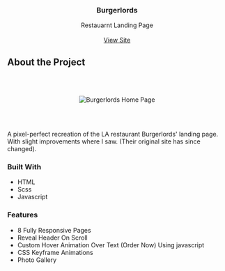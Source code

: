 
<!-- PROJECT HEADER -->
<br />
<div align="center">

<h3 align="center">Burgerlords</h3>

  <p align="center">
    Restauarnt Landing Page
    <br />
    <br />
    <a href="https://rbhogal.github.io/burgerlords-recreation/dist">View Site</a>
  </p>
</div>

<!-- ABOUT THE PROJECT -->
## About the Project
<br />
<br />

<div align="center">

![Burgerlords Home Page](https://raw.githubusercontent.com/rbhogal/rbhogal.github.io/main/images/projects/burgerlords/Responsive%20Devices/Desktop_1080p.png)

</div>
<br />
<br />

A pixel-perfect recreation of the LA restaurant Burgerlords' landing page. With slight improvements where I saw. (Their original site has since changed).

### Built With
* HTML
* Scss
* Javascript

### Features
* 8 Fully Responsive Pages
* Reveal Header On Scroll
* Custom Hover Animation Over Text (Order Now) Using javascript
* CSS Keyframe Animations
* Photo Gallery
